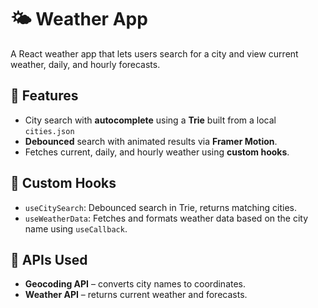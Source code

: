 # 🌤️ Weather App

A React weather app that lets users search for a city and view current weather, daily, and hourly forecasts.

## 🚀 Features

- City search with **autocomplete** using a **Trie** built from a local `cities.json`
- **Debounced** search with animated results via **Framer Motion**.
- Fetches current, daily, and hourly weather using **custom hooks**.

## 🧩 Custom Hooks

- `useCitySearch`: Debounced search in Trie, returns matching cities.
- `useWeatherData`: Fetches and formats weather data based on the city name using `useCallback`.

## 📡 APIs Used

- **Geocoding API** – converts city names to coordinates.
- **Weather API** – returns current weather and forecasts.